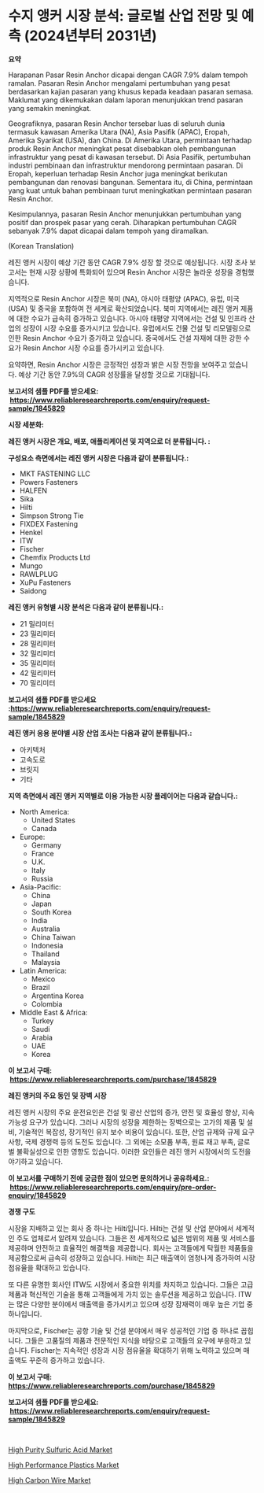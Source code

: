 <p><h1>수지 앵커 시장 분석: 글로벌 산업 전망 및 예측 (2024년부터 2031년)</h1></p><p><strong>요약</strong></p>
<p><p>Harapanan Pasar Resin Anchor dicapai dengan CAGR 7.9% dalam tempoh ramalan. Pasaran Resin Anchor mengalami pertumbuhan yang pesat berdasarkan kajian pasaran yang khusus kepada keadaan pasaran semasa. Maklumat yang dikemukakan dalam laporan menunjukkan trend pasaran yang semakin meningkat.</p><p>Geografiknya, pasaran Resin Anchor tersebar luas di seluruh dunia termasuk kawasan Amerika Utara (NA), Asia Pasifik (APAC), Eropah, Amerika Syarikat (USA), dan China. Di Amerika Utara, permintaan terhadap produk Resin Anchor meningkat pesat disebabkan oleh pembangunan infrastruktur yang pesat di kawasan tersebut. Di Asia Pasifik, pertumbuhan industri pembinaan dan infrastruktur mendorong permintaan pasaran. Di Eropah, keperluan terhadap Resin Anchor juga meningkat berikutan pembangunan dan renovasi bangunan. Sementara itu, di China, permintaan yang kuat untuk bahan pembinaan turut meningkatkan permintaan pasaran Resin Anchor.</p><p>Kesimpulannya, pasaran Resin Anchor menunjukkan pertumbuhan yang positif dan prospek pasar yang cerah. Diharapkan pertumbuhan CAGR sebanyak 7.9% dapat dicapai dalam tempoh yang diramalkan.</p><p>(Korean Translation)</p><p>레진 앵커 시장이 예상 기간 동안 CAGR 7.9% 성장 할 것으로 예상됩니다. 시장 조사 보고서는 현재 시장 상황에 특화되어 있으며 Resin Anchor 시장은 놀라운 성장을 경험했습니다. </p><p>지역적으로 Resin Anchor 시장은 북미 (NA), 아시아 태평양 (APAC), 유럽, 미국 (USA) 및 중국을 포함하여 전 세계로 확산되었습니다. 북미 지역에서는 레진 앵커 제품에 대한 수요가 급속히 증가하고 있습니다. 아시아 태평양 지역에서는 건설 및 인프라 산업의 성장이 시장 수요를 증가시키고 있습니다. 유럽에서도 건물 건설 및 리모델링으로 인한 Resin Anchor 수요가 증가하고 있습니다. 중국에서도 건설 자재에 대한 강한 수요가 Resin Anchor 시장 수요를 증가시키고 있습니다.</p><p>요약하면, Resin Anchor 시장은 긍정적인 성장과 밝은 시장 전망을 보여주고 있습니다. 예상 기간 동안 7.9%의 CAGR 성장률을 달성할 것으로 기대됩니다.</p></p>
<p><strong>보고서의 샘플 PDF를 받으세요: &nbsp;<a href="https://www.reliableresearchreports.com/enquiry/request-sample/1845829">https://www.reliableresearchreports.com/enquiry/request-sample/1845829</a></strong></p>
<p><strong>시장 세분화:</strong></p>
<p><strong> 레진 앵커 시장은 개요, 배포, 애플리케이션 및 지역으로 더 분류됩니다. :</strong></p>
<p><strong>구성요소 측면에서는 레진 앵커 시장은 다음과 같이 분류됩니다.:</strong></p>
<p><ul><li>MKT FASTENING LLC</li><li>Powers Fasteners</li><li>HALFEN</li><li>Sika</li><li>Hilti</li><li>Simpson Strong Tie</li><li>FIXDEX Fastening</li><li>Henkel</li><li>ITW</li><li>Fischer</li><li>Chemfix Products Ltd</li><li>Mungo</li><li>RAWLPLUG</li><li>XuPu Fasteners</li><li>Saidong</li></ul></p>
<p><strong> 레진 앵커 유형별 시장 분석은 다음과 같이 분류됩니다.:</strong></p>
<p><ul><li>21 밀리미터</li><li>23 밀리미터</li><li>28 밀리미터</li><li>32 밀리미터</li><li>35 밀리미터</li><li>42 밀리미터</li><li>70 밀리미터</li></ul></p>
<p><strong>보고서의 샘플 PDF를 받으세요 :<a href="https://www.reliableresearchreports.com/enquiry/request-sample/1845829">https://www.reliableresearchreports.com/enquiry/request-sample/1845829</a></strong></p>
<p><strong> 레진 앵커 응용 분야별 시장 산업 조사는 다음과 같이 분류됩니다.:</strong></p>
<p><ul><li>아키텍처</li><li>고속도로</li><li>브릿지</li><li>기타</li></ul></p>
<p><strong>지역 측면에서 레진 앵커 지역별로 이용 가능한 시장 플레이어는 다음과 같습니다.:</strong></p>
<p><ul>
    <li>
        North America:
        <ul>
            <li>United States</li>
            <li>Canada</li>
        </ul>
    </li>
    <li>
        Europe:
        <ul>
            <li>Germany</li>
            <li>France</li>
            <li>U.K.</li>
            <li>Italy</li>
            <li>Russia</li>
        </ul>
    </li>
    <li>
        Asia-Pacific:
        <ul>
            <li>China</li>
            <li>Japan</li>
            <li>South Korea</li>
            <li>India</li>
            <li>Australia</li>
            <li>China Taiwan</li>
            <li>Indonesia</li>
            <li>Thailand</li>
            <li>Malaysia</li>
        </ul>
    </li>
    <li>
        Latin America:
        <ul>
            <li>Mexico</li>
            <li>Brazil</li>
            <li>Argentina Korea</li>
            <li>Colombia</li>
        </ul>
    </li>
    <li>
        Middle East & Africa:
        <ul>
            <li>Turkey</li>
            <li>Saudi</li>
            <li>Arabia</li>
            <li>UAE</li>
            <li>Korea</li>
        </ul>
    </li>
    </ul></p>
<p><strong>이 보고서 구매: &nbsp;<a href="https://www.reliableresearchreports.com/purchase/1845829">https://www.reliableresearchreports.com/purchase/1845829</a></strong></p>
<p><strong>레진 앵커의 주요 동인 및 장벽 시장</strong></p>
<p><p>레진 앵커 시장의 주요 운전요인은 건설 및 광산 산업의 증가, 안전 및 효율성 향상, 지속 가능성 요구가 있습니다. 그러나 시장의 성장을 제한하는 장벽으로는 고가의 제품 및 설비, 기술적인 복잡성, 장기적인 유지 보수 비용이 있습니다. 또한, 산업 규제와 규제 요구사항, 국제 경쟁력 등의 도전도 있습니다. 그 외에는 소모품 부족, 원료 재고 부족, 글로벌 불확실성으로 인한 영향도 있습니다. 이러한 요인들은 레진 앵커 시장에서의 도전을 야기하고 있습니다.</p></p>
<p><strong>이 보고서를 구매하기 전에 궁금한 점이 있으면 문의하거나 공유하세요.: &nbsp;<a href="https://www.reliableresearchreports.com/enquiry/pre-order-enquiry/1845829">https://www.reliableresearchreports.com/enquiry/pre-order-enquiry/1845829</a></strong></p>
<p><strong>경쟁 구도</strong></p>
<p><p>시장을 지배하고 있는 회사 중 하나는 Hilti입니다. Hilti는 건설 및 산업 분야에서 세계적인 주도 업체로서 알려져 있습니다. 그들은 전 세계적으로 넓은 범위의 제품 및 서비스를 제공하며 안전하고 효율적인 해결책을 제공합니다. 회사는 고객들에게 탁월한 제품들을 제공함으로써 급속히 성장하고 있습니다. Hilti는 최근 매출액이 엄청나게 증가하여 시장 점유율을 확대하고 있습니다.</p><p>또 다른 유명한 회사인 ITW도 시장에서 중요한 위치를 차지하고 있습니다. 그들은 고급 제품과 혁신적인 기술을 통해 고객들에게 가치 있는 솔루션을 제공하고 있습니다. ITW는 많은 다양한 분야에서 매출액을 증가시키고 있으며 성장 잠재력이 매우 높은 기업 중 하나입니다.</p><p>마지막으로, Fischer는 공항 기술 및 건설 분야에서 매우 성공적인 기업 중 하나로 꼽힙니다. 그들은 고품질의 제품과 전문적인 지식을 바탕으로 고객들의 요구에 부응하고 있습니다. Fischer는 지속적인 성장과 시장 점유율을 확대하기 위해 노력하고 있으며 매출액도 꾸준히 증가하고 있습니다.</p></p>
<p><strong>이 보고서 구매: &nbsp; <a href="https://www.reliableresearchreports.com/purchase/1845829">https://www.reliableresearchreports.com/purchase/1845829</a></strong></p>
<p><strong>보고서의 샘플 PDF를 받으세요: &nbsp;<a href="https://www.reliableresearchreports.com/enquiry/request-sample/1845829">https://www.reliableresearchreports.com/enquiry/request-sample/1845829</a></strong><strong></strong></p>
<p>&nbsp;</p>
<p><p><a href="https://github.com/edytherolanlouisejk1miz0wig/Market-Research-Report-List-1/blob/main/high-purity-sulfuric-acid-market.md">High Purity Sulfuric Acid Market</a></p><p><a href="https://github.com/peachesmcdowel1/Market-Research-Report-List-1/blob/main/high-performance-plastics-market.md">High Performance Plastics Market</a></p><p><a href="https://github.com/redneck06/Market-Research-Report-List-2/blob/main/high-carbon-wire-market.md">High Carbon Wire Market</a></p></p>